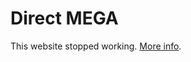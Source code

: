# Direct MEGA

This website stopped working. [More info](https://github.com/qgustavor/direct-mega/issues/21).

